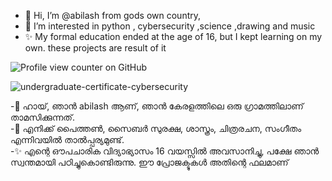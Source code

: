 - 👋 Hi, I’m @abilash  from gods own country,
- 👀 I’m interested in python , cybersecurity ,science ,drawing and music
- ✨ My formal education ended at the age of 16, but I kept learning on my own. these projects are result of it

![Profile view counter on GitHub](https://komarev.com/ghpvc/?username=its-me-abi)

![undergraduate-certificate-cybersecurity](https://github.com/user-attachments/assets/c6f4f2d2-5186-4adf-9c26-e3a3fe27e4d0)

-👋 ഹായ്, ഞാൻ  abilash ആണ്, ഞാൻ കേരളത്തിലെ ഒരു ഗ്രാമത്തിലാണ് താമസിക്കുന്നത്.  
-👀 എനിക്ക് പൈത്തൺ, സൈബർ സുരക്ഷ, ശാസ്ത്രം, ചിത്രരചന, സംഗീതം എന്നിവയിൽ താൽപ്പര്യമുണ്ട്.  
-✨ എന്റെ ഔപചാരിക വിദ്യാഭ്യാസം 16 വയസ്സിൽ അവസാനിച്ചു, പക്ഷേ ഞാൻ സ്വന്തമായി പഠിച്ചുകൊണ്ടിരുന്നു. ഈ പ്രോജക്ടുകൾ അതിന്റെ ഫലമാണ്  

 
<!---
its-me-abi/its-me-abi is a ✨ special ✨ repository because its `README.md` (this file) appears on your GitHub profile.
You can click the Preview link to take a look at your changes.
--->
